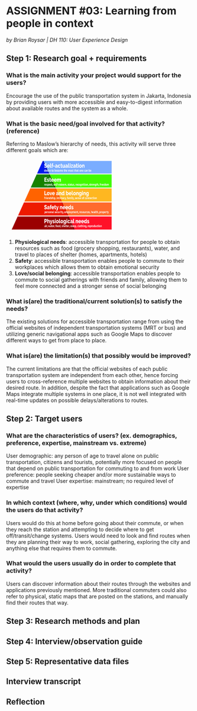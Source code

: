 # ASSIGNMENT #03: Learning from people in context
_by Brian Roysar | DH 110: User Experience Design_

## Step 1: Research goal + requirements

### **What is the main activity your project would support for the users?**

Encourage the use of the public transportation system in Jakarta, Indonesia by providing users with more accessible and easy-to-digest information about available routes and the system as a whole. 

### **What is the basic need/goal involved for that activity? (reference)**
Referring to Maslow’s hierarchy of needs, this activity will serve three different goals which are:

<img src="./images/maslow.jpeg" width="300" height="200"/>

1. **Physiological needs**: accessible transportation for people to obtain resources such as food (grocery shopping, restaurants), water, and travel to places of shelter (homes, apartments, hotels)
2. **Safety**: accessible transportation enables people to commute to their workplaces which allows them to obtain emotional security
3. **Love/social belonging**: accessible transportation enables people to commute to social gatherings with friends and family, allowing them to feel more connected and a stronger sense of social belonging

### **What is(are) the traditional/current solution(s) to satisfy the needs?**
The existing solutions for accessible transportation range from using the official websites of independent transportation systems (MRT or bus) and utilizing generic navigational apps such as Google Maps to discover different ways to get from place to place. 

### **What is(are) the limitation(s) that possibly would be improved?**
The current limitations are that the official websites of each public transportation system are independent from each other, hence forcing users to cross-reference multiple websites to obtain information about their desired route. In addition, despite the fact that applications such as Google Maps integrate multiple systems in one place, it is not well integrated with real-time updates on possible delays/alterations to routes.


## Step 2: Target users

### **What are the characteristics of users? (ex. demographics, preference, expertise, mainstream vs. extreme)**

User demographic: any person of age to travel alone on public transportation, citizens and tourists, potentially more focused on people that depend on public transportation for commuting to and from work
User preference: people seeking cheaper and/or more sustainable ways to commute and travel
User expertise: mainstream; no required level of expertise


### **In which context (where, why, under which conditions) would the users do that activity?**
Users would do this at home before going about their commute, or when they reach the station and attempting to decide where to get off/transit/change systems. Users would need to look and find routes when they are planning their way to work, social gathering, exploring the city and anything else that requires them to commute.

### **What would the users usually do in order to complete that activity?** 
Users can discover information about their routes through the websites and applications previously mentioned. More traditional commuters could also refer to physical, static maps that are posted on the stations, and manually find their routes that way. 

## Step 3: Research methods and plan

## Step 4: Interview/observation guide

## Step 5: Representative data files

## Interview transcript

## Reflection
